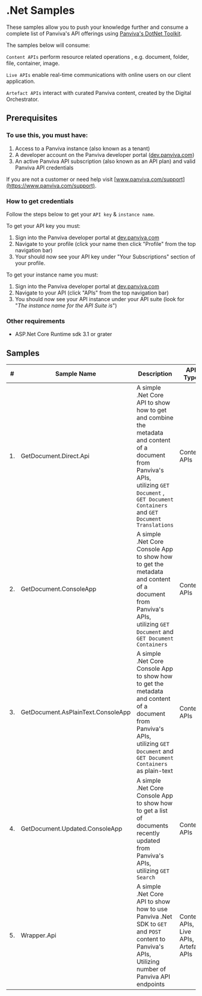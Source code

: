 # .Net Samples
These samples allow you to push your knowledge further and consume a complete list of Panviva's API offerings using [Panviva's DotNet Toolkit](https://www.nuget.org/packages/Panviva.Sdk.Services.Core/). 

The samples below will consume:

`Content APIs` perform resource related operations , e.g. document, folder, file, container, image. 

`Live APIs` enable real-time communications with online users on our client application. 

`Artefact APIs` interact with curated Panviva content, created by the Digital Orchestrator.

## **Prerequisites**

### To use this, you must have:

1. Access to a Panviva instance (also known as a tenant)
2. A developer account on the Panviva developer portal ([dev.panviva.com](https://dev.panviva.com))
3. An active Panviva API subscription (also known as an API plan) and valid Panviva API credentials

If you are not a customer or need help visit [www.panviva.com/support](https://www.panviva.com/support).

### How to get credentials

Follow the steps below to get your `API key` & `instance name`.

To get your API key you must:

1. Sign into the Panviva developer portal at [dev.panviva.com](https://dev.panviva.com)
2. Navigate to your profile (click your name then click "Profile" from the top navigation bar)
3. Your should now see your API key under "Your Subscriptions" section of your profile.

To get your instance name you must:

1. Sign into the Panviva developer portal at [dev.panviva.com](https://dev.panviva.com)
2. Navigate to your API (click "APIs" from the top navigation bar)
3. You should now see your API instance under your API suite (look for "_The instance name for the API Suite is_")

### Other requirements

- ASP.Net Core Runtime sdk 3.1 or grater

## Samples

| # | Sample Name | Description  | API Type | Link |
| - | ----------- | ------------ | -------- | ---- |
| 1. | GetDocument.Direct.Api | A simple .Net Core API to show how to get and combine the metadata and content of a document from Panviva's APIs, utilizing `GET Document` , `GET Document Containers` and `GET Document Translations` | Content APIs | [LINK](Samples.NetCore.GetDocument.Direct.Api/README.md) |
| 2. | GetDocument.ConsoleApp | A simple .Net Core Console App to show how to get the metadata and content of a document from Panviva's APIs, utilizing `GET Document` and `GET Document Containers` | Content APIs | [LINK](Samples.NetCore.GetDocument.ConsoleApp/README.md) |
| 3. | GetDocument.AsPlainText.ConsoleApp | A simple .Net Core Console App to show how to get the metadata and content of a document from Panviva's APIs, utilizing `GET Document` and `GET Document Containers` as plain-text | Content APIs | [LINK](Samples.NetCore.GetDocument.AsPlainText.ConsoleApp/README.md) |
| 4. | GetDocument.Updated.ConsoleApp | A simple .Net Core Console App to show how to get a list of documents recently updated from Panviva's APIs, utilizing `GET Search` | Content APIs | [LINK](Samples.NetCore.GetDocument.Updated.ConsoleApp/README.md) |
| 5. | Wrapper.Api | A simple .Net Core API to show how to use Panviva .Net SDK to `GET` and `POST` content to Panviva's APIs, Utilizing number of Panviva API endpoints | Content APIs, Live APIs, Artefact APIs | [LINK](Sample.NetCore.Wrapper.Api/README.md) |
